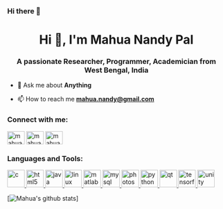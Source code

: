 ### Hi there 👋
<h1 align="center">Hi 👋, I'm Mahua Nandy Pal</h1>
<h3 align="center">A passionate Researcher, Programmer, Academician from West Bengal, India</h3>

- 💬 Ask me about **Anything**

- 📫 How to reach me **mahua.nandy@gmail.com**

<h3 align="left">Connect with me:</h3>
<p align="left">
<a href="https://linkedin.com/in/mahua nandy pal" target="blank"><img align="center" src="https://cdn.jsdelivr.net/npm/simple-icons@3.0.1/icons/linkedin.svg" alt="mahua nandy pal" height="30" width="40" /></a>
<a href="https://fb.com/mahua nandy" target="blank"><img align="center" src="https://cdn.jsdelivr.net/npm/simple-icons@3.0.1/icons/facebook.svg" alt="mahua nandy" height="30" width="40" /></a>
<a href="https://www.youtube.com/c/mahua nandy pal" target="blank"><img align="center" src="https://cdn.jsdelivr.net/npm/simple-icons@3.0.1/icons/youtube.svg" alt="mahua nandy pal" height="30" width="40" /></a>
</p>

<h3 align="left">Languages and Tools:</h3>
<p align="left"> <a href="https://www.cprogramming.com/" target="_blank"> <img src="https://devicons.github.io/devicon/devicon.git/icons/c/c-original.svg" alt="c" width="40" height="40"/> </a> <a href="https://www.w3.org/html/" target="_blank"> <img src="https://devicons.github.io/devicon/devicon.git/icons/html5/html5-original-wordmark.svg" alt="html5" width="40" height="40"/> </a> <a href="https://www.java.com" target="_blank"> <img src="https://devicons.github.io/devicon/devicon.git/icons/java/java-original-wordmark.svg" alt="java" width="40" height="40"/> </a> <a href="https://www.linux.org/" target="_blank"> <img src="https://devicons.github.io/devicon/devicon.git/icons/linux/linux-original.svg" alt="linux" width="40" height="40"/> </a> <a href="https://www.mathworks.com/" target="_blank"> <img src="https://raw.githubusercontent.com/simple-icons/simple-icons/master/icons/mathworks.svg" alt="matlab" width="40" height="40"/> </a> <a href="https://www.mysql.com/" target="_blank"> <img src="https://devicons.github.io/devicon/devicon.git/icons/mysql/mysql-original-wordmark.svg" alt="mysql" width="40" height="40"/> </a> <a href="https://www.photoshop.com/en" target="_blank"> <img src="https://devicons.github.io/devicon/devicon.git/icons/photoshop/photoshop-plain.svg" alt="photoshop" width="40" height="40"/> </a> <a href="https://www.python.org" target="_blank"> <img src="https://devicons.github.io/devicon/devicon.git/icons/python/python-original.svg" alt="python" width="40" height="40"/> </a> <a href="https://www.qt.io/" target="_blank"> <img src="https://upload.wikimedia.org/wikipedia/commons/0/0b/Qt_logo_2016.svg" alt="qt" width="40" height="40"/> </a> <a href="https://www.tensorflow.org" target="_blank"> <img src="https://www.vectorlogo.zone/logos/tensorflow/tensorflow-icon.svg" alt="tensorflow" width="40" height="40"/> </a> <a href="https://unity.com/" target="_blank"> <img src="https://www.vectorlogo.zone/logos/unity3d/unity3d-icon.svg" alt="unity" width="40" height="40"/> </a> </p>

[![Mahua's github stats](https://github-readme-stats.vercel.app/api?username=MahuaNandyPal)]
